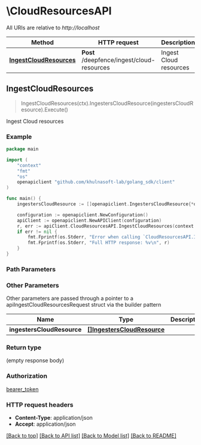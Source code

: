 # \CloudResourcesAPI

All URIs are relative to *http://localhost*

Method | HTTP request | Description
------------- | ------------- | -------------
[**IngestCloudResources**](CloudResourcesAPI.md#IngestCloudResources) | **Post** /deepfence/ingest/cloud-resources | Ingest Cloud resources



## IngestCloudResources

> IngestCloudResources(ctx).IngestersCloudResource(ingestersCloudResource).Execute()

Ingest Cloud resources



### Example

```go
package main

import (
	"context"
	"fmt"
	"os"
	openapiclient "github.com/khulnasoft-lab/golang_sdk/client"
)

func main() {
	ingestersCloudResource := []openapiclient.IngestersCloudResource{*openapiclient.NewIngestersCloudResource()} // []IngestersCloudResource |  (optional)

	configuration := openapiclient.NewConfiguration()
	apiClient := openapiclient.NewAPIClient(configuration)
	r, err := apiClient.CloudResourcesAPI.IngestCloudResources(context.Background()).IngestersCloudResource(ingestersCloudResource).Execute()
	if err != nil {
		fmt.Fprintf(os.Stderr, "Error when calling `CloudResourcesAPI.IngestCloudResources``: %v\n", err)
		fmt.Fprintf(os.Stderr, "Full HTTP response: %v\n", r)
	}
}
```

### Path Parameters



### Other Parameters

Other parameters are passed through a pointer to a apiIngestCloudResourcesRequest struct via the builder pattern


Name | Type | Description  | Notes
------------- | ------------- | ------------- | -------------
 **ingestersCloudResource** | [**[]IngestersCloudResource**](IngestersCloudResource.md) |  | 

### Return type

 (empty response body)

### Authorization

[bearer_token](../README.md#bearer_token)

### HTTP request headers

- **Content-Type**: application/json
- **Accept**: application/json

[[Back to top]](#) [[Back to API list]](../README.md#documentation-for-api-endpoints)
[[Back to Model list]](../README.md#documentation-for-models)
[[Back to README]](../README.md)

